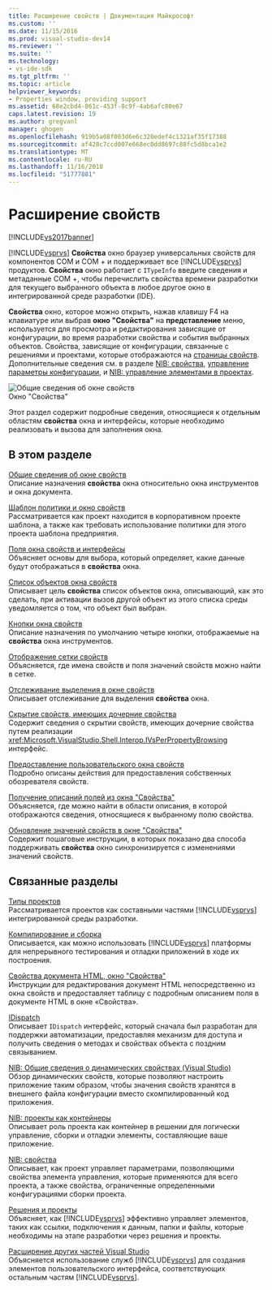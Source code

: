 ```yaml
---
title: Расширение свойств | Документация Майкрософт
ms.custom: ''
ms.date: 11/15/2016
ms.prod: visual-studio-dev14
ms.reviewer: ''
ms.suite: ''
ms.technology:
- vs-ide-sdk
ms.tgt_pltfrm: ''
ms.topic: article
helpviewer_keywords:
- Properties window, providing support
ms.assetid: 68e2cbd4-861c-453f-8c9f-4ab6afc80e67
caps.latest.revision: 19
ms.author: gregvanl
manager: ghogen
ms.openlocfilehash: 919b5a08f003d6e6c320edef4c1321af35f17388
ms.sourcegitcommit: af428c7ccd007e668ec0dd8697c88fc5d8bca1e2
ms.translationtype: MT
ms.contentlocale: ru-RU
ms.lasthandoff: 11/16/2018
ms.locfileid: "51777881"
---
```

# <a name="extending-properties"></a>Расширение свойств
[!INCLUDE[vs2017banner](../../includes/vs2017banner.md)]

[!INCLUDE[vsprvs](../../includes/vsprvs-md.md)] **Свойства** окно браузер универсальных свойств для компонентов COM и COM + и поддерживает все [!INCLUDE[vsprvs](../../includes/vsprvs-md.md)] продуктов. **Свойства** окно работает с `ITypeInfo` введите сведения и метаданные COM +, чтобы перечислить свойства времени разработки для текущего выбранного объекта в любое другое окно в интегрированной среде разработки (IDE).  
  
 **Свойства** окно, которое можно открыть, нажав клавишу F4 на клавиатуре или выбрав **окно "Свойства"** на **представление** меню, используется для просмотра и редактирования зависящие от конфигурации, во время разработки свойства и события выбранных объектов. Свойства, зависящие от конфигурации, связанные с решениями и проектами, которые отображаются на [страницы свойств](../../extensibility/internals/property-pages.md). Дополнительные сведения см. в разделе [NIB: свойства](http://msdn.microsoft.com/en-us/fb126574-24ad-4c96-9b2b-6e1f3879ba50), [управление параметры конфигурации](../../extensibility/internals/managing-configuration-options.md), и [NIB: управление элементами в проектах](http://msdn.microsoft.com/en-us/762e606b-7f44-4b66-97a1-e30a703654a0).  
  
 ![Общие сведения об окне свойств](../../extensibility/internals/media/vspropertieswindow.png "vsPropertiesWindow")  
Окно \"Свойства\"  
  
 Этот раздел содержит подробные сведения, относящиеся к отдельным областям **свойства** окна и интерфейсы, которые необходимо реализовать и вызова для заполнения окна.  
  
## <a name="in-this-section"></a>В этом разделе  
 [Общие сведения об окне свойств](../../extensibility/internals/properties-window-overview.md)  
 Описание назначения **свойства** окна относительно окна инструментов и окна документа.  
  
 [Шаблон политики и окно свойств](../../extensibility/internals/template-policy-and-the-properties-window.md)  
 Рассматривается как проект находится в корпоративном проекте шаблона, а также как требовать использование политики для этого проекта шаблона предприятия.  
  
 [Поля окна свойств и интерфейсы](../../extensibility/internals/properties-window-fields-and-interfaces.md)  
 Объясняет основы для выбора, который определяет, какие данные будут отображаться в **свойства** окна.  
  
 [Список объектов окна свойств](../../extensibility/internals/properties-window-object-list.md)  
 Описывает цель **свойства** список объектов окна, описывающий, как это сделать, при активации вызов другой объект из этого списка среды уведомляется о том, что объект был выбран.  
  
 [Кнопки окна свойств](../../extensibility/internals/properties-window-buttons.md)  
 Описание назначения по умолчанию четыре кнопки, отображаемые на **свойства** окна инструментов.  
  
 [Отображение сетки свойств](../../extensibility/internals/properties-display-grid.md)  
 Объясняется, где имена свойств и поля значений свойств можно найти в сетке.  
  
 [Отслеживание выделения в окне свойств](../../misc/announcing-property-window-selection-tracking.md)  
 Описывает отслеживание для выделения **свойства** окна.  
  
 [Скрытие свойств, имеющих дочерние свойства](../../misc/hiding-properties-that-have-child-properties.md)  
 Содержит сведения о скрытии свойств, имеющих дочерние свойства путем реализации <xref:Microsoft.VisualStudio.Shell.Interop.IVsPerPropertyBrowsing> интерфейс.  
  
 [Предоставление пользовательского окна свойств](../../misc/providing-a-custom-properties-window.md)  
 Подробно описаны действия для предоставления собственных обозревателя свойств.  
  
 [Получение описаний полей из окна "Свойства"](../../misc/getting-field-descriptions-from-the-properties-window.md)  
 Объясняется, где можно найти в области описания, в которой отображаются сведения, относящиеся к выбранному полю свойства.  
  
 [Обновление значений свойств в окне "Свойства"](../../misc/updating-property-values-in-the-properties-window.md)  
 Содержит пошаговые инструкции, в которых показано два способа поддерживать **свойства** окно синхронизируется с изменениями значений свойств.  
  
## <a name="related-sections"></a>Связанные разделы  
 [Типы проектов](../../extensibility/internals/project-types.md)  
 Рассматривается проектов как составными частями [!INCLUDE[vsprvs](../../includes/vsprvs-md.md)] интегрированной среды разработки.  
  
 [Компилирование и сборка](../../ide/compiling-and-building-in-visual-studio.md)  
 Описывается, как можно использовать [!INCLUDE[vsprvs](../../includes/vsprvs-md.md)] платформы для непрерывного тестирования и отладки приложений в ходе их построения.  
  
 [Свойства документа HTML, окно "Свойства"](http://msdn.microsoft.com/library/46e3d164-a1a7-42f9-87b0-344e10a37b62)  
 Инструкции для редактирования документ HTML непосредственно из окна свойств и предоставляет таблицу с подробным описанием поля в документе HTML в окне «Свойства».  
  
 [IDispatch](http://msdn.microsoft.com/en-us/ebbff4bc-36b2-4861-9efa-ffa45e013eb5)  
 Описывает `IDispatch` интерфейс, который сначала был разработан для поддержки автоматизации, предоставляя механизм для доступа и получить сведения о методах и свойствах объекта с поздним связыванием.  
  
 [NIB: Общие сведения о динамических свойствах (Visual Studio)](http://msdn.microsoft.com/en-us/f5102027-1431-4195-ae40-9b991de46d3a)  
 Обзор динамических свойств, которые позволяют настроить приложение таким образом, чтобы значения свойств хранятся в внешнего файла конфигурации вместо скомпилированный код приложения.  
  
 [NIB: проекты как контейнеры](http://msdn.microsoft.com/en-us/87d40f63-f487-4767-8963-64beec27ba1b)  
 Описывает роль проекта как контейнер в решении для логически управление, сборки и отладки элементы, составляющие ваше приложение.  
  
 [NIB: свойства](http://msdn.microsoft.com/en-us/fb126574-24ad-4c96-9b2b-6e1f3879ba50)  
 Описывает, как проект управляет параметрами, позволяющими свойства элемента управления, которые применяются для всего проекта, а также свойства, ограниченные определенными конфигурациями сборки проекта.  
  
 [Решения и проекты](../../ide/solutions-and-projects-in-visual-studio.md)  
 Объясняет, как [!INCLUDE[vsprvs](../../includes/vsprvs-md.md)] эффективно управляет элементов, таких как ссылки, подключения к данным, папки и файлы, которые необходимы на этапе разработки через решения и проекты.  
  
 [Расширение других частей Visual Studio](../../extensibility/extending-other-parts-of-visual-studio.md)  
 Объясняется использование служб [!INCLUDE[vsprvs](../../includes/vsprvs-md.md)] для создания элементов пользовательского интерфейса, соответствующих остальным частям [!INCLUDE[vsprvs](../../includes/vsprvs-md.md)].

